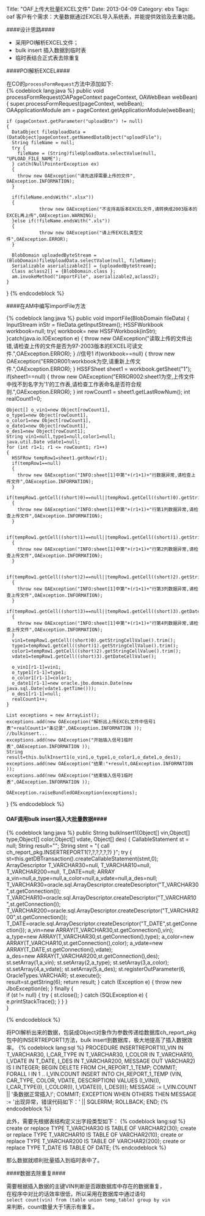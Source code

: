 Title: "OAF上传大批量EXCEL文件"
Date: 2013-04-09
Category: ebs
Tags: oaf
客户有个需求：大量数据通过EXCEL导入系统表，并能提供效验及去重功能。

####设计思路####


- 采用POI解析EXCEL文件；
- bulk insert 插入数据到临时表
- 临时表结合正式表去除重复

####POI解析EXCEL####

在CO的`processFormRequest`方法中添加如下:    
{% codeblock lang:java %}
  public void processFormRequest(OAPageContext pageContext, OAWebBean webBean)
  {
    super.processFormRequest(pageContext, webBean);
    OAApplicationModule am = pageContext.getApplicationModule(webBean);

    if (pageContext.getParameter("uploadBtn") != null)
    {
      DataObject fileUploadData = (DataObject)pageContext.getNamedDataObject("uploadFile");
      String fileName = null;
      try {
        fileName = (String)fileUploadData.selectValue(null, "UPLOAD_FILE_NAME");
      } catch(NullPointerException ex)
      {
        throw new OAException("请先选择需要上传的文件", OAException.INFORMATION);
      }

      if(fileName.endsWith(".xlsx"))
      {
                throw new OAException("不支持高版本EXCEL文件,请转换成2003版本的EXCEL再上传",OAException.WARNING);
      }else if(!fileName.endsWith(".xls"))
      {
                throw new OAException("请上传EXCEL类型文件",OAException.ERROR);
      }

      BlobDomain uploadedByteStream = (BlobDomain)fileUploadData.selectValue(null, fileName);
      Serializable aserializable2[] = {uploadedByteStream};
      Class aclass2[] = {BlobDomain.class };
      am.invokeMethod("importFile", aserializable2,aclass2);   
    }
  }
{% endcodeblock %}


####在AM中编写importFile方法

{% codeblock lang:java %}
  public void importFile(BlobDomain fileData) 
  {
 	InputStream inStr = fileData.getInputStream();
    HSSFWorkbook workbook=null;
    try{
     workbook= new HSSFWorkbook(inStr);
    }catch(java.io.IOException e)
    {
      throw new OAException("读取上传的文件出错,请检查上传的文件是否为97-2003版本的EXCEL可读文件.",OAException.ERROR);
    }
    //信号1
    if(workbook==null)
    {
      throw new OAException("ERROR001:workbook为空,请重新上传文件.",OAException.ERROR);
    }
    HSSFSheet sheet1 = workbook.getSheet("1");
    if(sheet1==null)
    {
      throw new OAException("ERROR002:sheet1为空,上传文件中找不到名字为'1'的工作表,请检查工作表命名是否符合规则.",OAException.ERROR);
    }
    int rowCount1 = sheet1.getLastRowNum();
    int realCount1=0;
    
    Object[] o_vin1=new Object[rowCount1],
    o_type1=new Object[rowCount1],
    o_color1=new Object[rowCount1],
    o_date1=new Object[rowCount1],
    o_des1=new Object[rowCount1];
    String vin1=null,type1=null,color1=null;
    java.util.Date vdate1=null;
    for (int r1=1; r1 <= rowCount1; r1++)
    {
      HSSFRow tempRow1=sheet1.getRow(r1);
      if(tempRow1==null)
      {
        throw new OAException("INFO:sheet[1]中第"+(r1+1)+"行数据异常,请检查上传文件",OAException.INFORMATION);
      }
      if(tempRow1.getCell((short)0)==null||tempRow1.getCell((short)0).getStringCellValue()==null||"".equals(tempRow1.getCell((short)0).getStringCellValue().trim()))
      {
        throw new OAException("INFO:sheet[1]中第"+(r1+1)+"行第1列数据异常,请检查上传文件",OAException.INFORMATION);
      }
      
      if(tempRow1.getCell((short)1)==null||tempRow1.getCell((short)1).getStringCellValue()==null)
      {
        throw new OAException("INFO:sheet[1]中第"+(r1+1)+"行第2列数据异常,请检查上传文件",OAException.INFORMATION);
      }
      
      if(tempRow1.getCell((short)2)==null||tempRow1.getCell((short)2).getStringCellValue()==null)
      {
        throw new OAException("INFO:sheet[1]中第"+(r1+1)+"行第3列数据异常,请检查上传文件",OAException.INFORMATION);
      }
      if(tempRow1.getCell((short)3)==null||tempRow1.getCell((short)3).getDateCellValue()==null)
      {
        throw new OAException("INFO:sheet[1]中第"+(r1+1)+"行第4列数据异常,请检查上传文件",OAException.INFORMATION);
      }
      vin1=tempRow1.getCell((short)0).getStringCellValue().trim();
      type1=tempRow1.getCell((short)1).getStringCellValue().trim();
      color1=tempRow1.getCell((short)2).getStringCellValue().trim();
      vdate1=tempRow1.getCell((short)3).getDateCellValue();    

      o_vin1[r1-1]=vin1;
      o_type1[r1-1]=type1;
      o_color1[r1-1]=color1;
      o_date1[r1-1]=new oracle.jbo.domain.Date(new java.sql.Date(vdate1.getTime()));
      o_des1[r1-1]=null;
      realCount1++;      
    }

    List exceptions = new ArrayList();
    exceptions.add(new OAException("解析出上传EXCEL文件中信号1表"+realCount1+"条记录",OAException.INFORMATION ));
    //bulkinsert...
    exceptions.add(new OAException("开始插入信号1临时表",OAException.INFORMATION ));    
    String result=this.bulkInsert1(o_vin1,o_type1,o_color1,o_date1,o_des1);
    exceptions.add(new OAException("结果:"+result,OAException.INFORMATION ));        
    exceptions.add(new OAException("结束插入信号1临时表",OAException.INFORMATION ));      

	OAException.raiseBundledOAException(exceptions);
}
{% endcodeblock %}

#### OAF调用bulk insert插入大批量数据####

{% codeblock lang:java %}
 public String bulkInsert1(Object[] vin,Object[] type,Object[] color,Object[] vdate, Object[] des) 
    {
        CallableStatement st = null;
        String result="";
        String stmt = "{ call ch_report_pkg.INSERTREPORT1(?,?,?,?,?,?) }";
        try {
            st=this.getDBTransaction().createCallableStatement(stmt,0);
            ArrayDescriptor T_VARCHAR30=null,
             T_VARCHAR10=null,
             T_VARCHAR200=null,
             T_DATE=null;
            ARRAY a_vin=null,a_type=null,a_color=null,a_vdate=null,a_des=null;
            T_VARCHAR30=oracle.sql.ArrayDescriptor.createDescriptor("T_VARCHAR30",st.getConnection());
            T_VARCHAR10=oracle.sql.ArrayDescriptor.createDescriptor("T_VARCHAR10",st.getConnection());
            T_VARCHAR200=oracle.sql.ArrayDescriptor.createDescriptor("T_VARCHAR200",st.getConnection());
            T_DATE=oracle.sql.ArrayDescriptor.createDescriptor("T_DATE",st.getConnection());
            a_vin=new ARRAY(T_VARCHAR30,st.getConnection(),vin);
            a_type=new ARRAY(T_VARCHAR30,st.getConnection(),type);
            a_color=new ARRAY(T_VARCHAR10,st.getConnection(),color);
            a_vdate=new ARRAY(T_DATE,st.getConnection(),vdate);            
            a_des=new ARRAY(T_VARCHAR200,st.getConnection(),des);              
            st.setArray(1,a_vin);
            st.setArray(2,a_type);
            st.setArray(3,a_color);
            st.setArray(4,a_vdate);
            st.setArray(5,a_des);
            st.registerOutParameter(6, OracleTypes.VARCHAR);
            st.execute();  
            result=st.getString(6);
            return result;
        } catch (Exception e) {
            throw new JboException(e);
        } finally {          
            if (st != null) {
                try {
                    st.close();
                } catch (SQLException e) {
                    e.printStackTrace();
                }
            }
        }        
    }

{% endcodeblock %}

将POI解析出来的数据，包装成Object对象作为参数传递给数据库ch_report_pkg包中的INSERTREPORT1方法，bulk insert到数据库，极大地提高了插入数据效率。
{% codeblock lang:sql %}
PROCEDURE INSERTREPORT1(I_VIN      IN T_VARCHAR30,
                          I_CAR_TYPE IN T_VARCHAR30,
                          I_COLOR    IN T_VARCHAR10,
                          I_VDATE    IN T_DATE,
                          I_DES      IN T_VARCHAR200,
                          MESSAGE    OUT VARCHAR2) IS
    I INTEGER;
  BEGIN
    DELETE FROM CH_REPORT_1_TEMP;
    COMMIT;
    FORALL I IN 1 .. I_VIN.COUNT
      INSERT INTO CH_REPORT_1_TEMP
        (VIN, CAR_TYPE, COLOR, VDATE, DESCRIPTION)
      VALUES
        (I_VIN(I), I_CAR_TYPE(I), I_COLOR(I), I_VDATE(I), I_DES(I));
    MESSAGE := I_VIN.COUNT || '条数据正常插入!';
    COMMIT;
  EXCEPTION
    WHEN OTHERS THEN
      MESSAGE := '出现异常，错误代码如下：' || SQLERRM;
      ROLLBACK;
  END;
{% endcodeblock %}

此外，需要先根据表结构定义出字段类型如下：
{% codeblock lang:sql %}
create or replace TYPE T_VARCHAR30 IS TABLE OF VARCHAR2(30);
create or replace TYPE T_VARCHAR10 IS TABLE OF VARCHAR2(10);
create or replace TYPE T_VARCHAR200 IS TABLE OF VARCHAR2(200);
create or replace TYPE T_DATE IS TABLE OF DATE;
{% endcodeblock %}

那么数据就顺利批量插入到临时表中了。

####数据去除重复####

需要根据插入数据的主键VIN判断是否跟数据库中存在的数据重复，    
在程序中对比的话效率很低，所以采用在数据库中通过语句    
`select count(vin) from (table union temp_table) group by vin`    
来判断，count数量大于1表示有重复。
